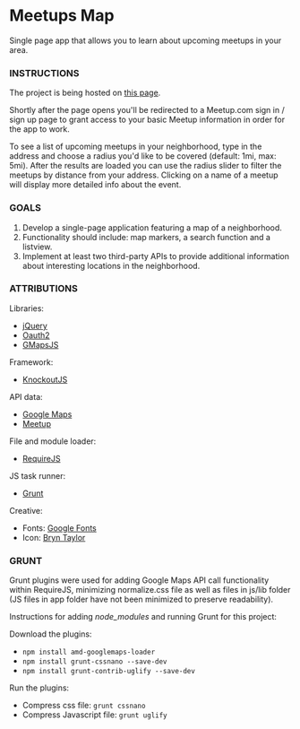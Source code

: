 # Meetups Map

Single page app that allows you to learn about upcoming meetups in your area.

### INSTRUCTIONS

The project is being hosted on [this page](https://sunnyanna.github.io/meetups_map/).

Shortly after the page opens you'll be redirected to a Meetup.com sign in / sign up  page to grant access to your basic Meetup information in order for the app to work.

To see a list of upcoming meetups in your neighborhood, type in the address and choose a radius you'd like to be covered (default: 1mi, max: 5mi). After the results are loaded you can use the radius slider to filter the meetups by distance from your address. Clicking on a name of a meetup will display more detailed info about the event.

### GOALS

1. Develop a single-page application featuring a map of a neighborhood.
2. Functionality should include: map markers, a search function and a listview.
3. Implement at least two third-party APIs to provide additional information about interesting locations in the neighborhood.

### ATTRIBUTIONS

Libraries:
- [jQuery](https://ajax.googleapis.com/ajax/libs/jquery/3.1.0/jquery.min.js)
- [Oauth2](https://github.com/andreassolberg/jso)
- [GMapsJS](https://hpneo.github.io/gmaps)

Framework:
- [KnockoutJS](http://knockoutjs.com/index.html)

API data:
- [Google Maps](https://maps.googleapis.com/maps/api/js)
- [Meetup](https://secure.meetup.com/meetup_api)

File and module loader:
- [RequireJS](http://requirejs.org)

JS task runner:
- [Grunt](http://gruntjs.com)

Creative:
- Fonts: [Google Fonts](https://fonts.google.com)
- Icon: [Bryn Taylor](https://dribbble.com/shots/1934932-77-Essential-Icons-Free-Download)

### GRUNT

Grunt plugins were used for adding Google Maps API call functionality within RequireJS, minimizing normalize.css file as well as files in js/lib folder (JS files in app folder have not been minimized to preserve readability).

Instructions for adding _node_modules_ and running Grunt for this project:

Download the plugins:
- `npm install amd-googlemaps-loader`
- `npm install grunt-cssnano --save-dev`
- `npm install grunt-contrib-uglify --save-dev`

Run the plugins:
- Compress css file: `grunt cssnano`
- Compress Javascript file: `grunt uglify`
